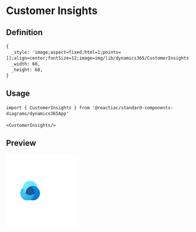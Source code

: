 # Customer Insights

## Definition

```
{
  _style: 'image;aspect=fixed;html=1;points=[];align=center;fontSize=12;image=img/lib/dynamics365/CustomerInsights.svg;strokeColor=none;',
  _width: 68,
  _height: 68,
}
```

## Usage

```
import { CustomerInsights } from '@reactiac/standard-components-diagrams/dynamics365App'

<CustomerInsights/>
```

## Preview

<img src="./customer-insights.png" width="200"/>
